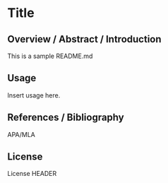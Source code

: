 Title
===

## Overview / Abstract / Introduction

This is a sample README.md

## Usage

Insert usage here.

## References / Bibliography

APA/MLA

## License

License HEADER
